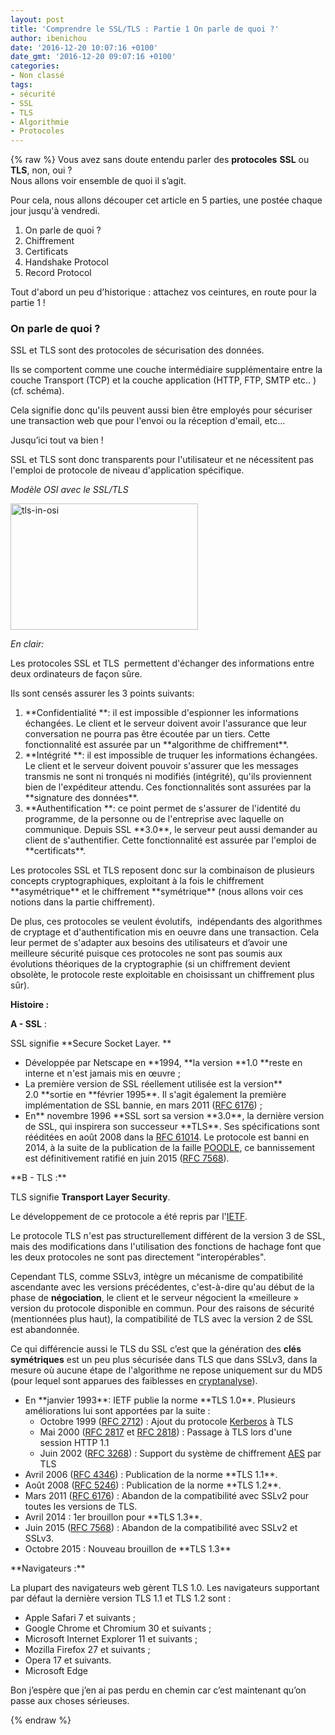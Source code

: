 ```yaml
---
layout: post
title: 'Comprendre le SSL/TLS : Partie 1 On parle de quoi ?'
author: ibenichou
date: '2016-12-20 10:07:16 +0100'
date_gmt: '2016-12-20 09:07:16 +0100'
categories:
- Non classé
tags:
- sécurité
- SSL
- TLS
- Algorithmie
- Protocoles
---
```

{% raw %}
<span style="font-weight: 400;">Vous avez sans doute entendu parler des </span>**protocoles** **SSL**<span style="font-weight: 400;"> ou </span>**TLS**<span style="font-weight: 400;">, non, oui ?<br />
</span><span style="font-weight: 400;">Nous allons voir ensemble de quoi il s’agit.<br />
</span>

<span style="font-weight: 400;">Pour cela, nous allons découper cet article en 5 parties, une postée chaque jour jusqu'à vendredi.</span>

<ol>
<li style="font-weight: 400;"><span style="font-weight: 400;">On parle de quoi ? </span></li>
<li style="font-weight: 400;"><span style="font-weight: 400;">Chiffrement</span></li>
<li style="font-weight: 400;"><span style="font-weight: 400;">Certificats</span></li>
<li style="font-weight: 400;"><span style="font-weight: 400;">Handshake Protocol</span></li>
<li style="font-weight: 400;"><span style="font-weight: 400;">Record Protocol</span></li>
</ol>
<span style="font-weight: 400;">Tout d'abord un peu d'historique : attachez vos ceintures, en route pour la partie 1 !</span>

### **On parle de quoi ?**
<span style="font-weight: 400;">SSL et TLS sont des protocoles de sécurisation des données.</span>

<span style="font-weight: 400;">Ils se comportent comme une couche intermédiaire supplémentaire entre la couche </span><span style="font-weight: 400;">Transport (TCP) et la couche application (HTTP, FTP, SMTP etc.. ) (cf. schéma). </span>

<span style="font-weight: 400;">Cela signifie donc qu'ils peuvent aussi bien être employés pour sécuriser une transaction web que pour l'envoi ou la réception d'email, etc…</span>

<span style="font-weight: 400;">Jusqu’ici tout va bien !</span>

<span style="font-weight: 400;">SSL et TLS sont donc transparents pour l'utilisateur et ne nécessitent pas l'emploi de protocole de niveau d'application spécifique.</span>

<i><span style="font-weight: 400;">Modèle OSI avec le SSL/TLS</span></i>

<a href="http://blog.eleven-labs.com/wp-content/uploads/2016/11/tls-in-osi.png"><img class="size-medium wp-image-2563 aligncenter" src="http://blog.eleven-labs.com/wp-content/uploads/2016/11/tls-in-osi-300x202.png" alt="tls-in-osi" width="300" height="202" /></a>

<i><span style="font-weight: 400;">En clair:</span></i>

<span style="font-weight: 400;">Les protocoles SSL et TLS  permettent d'échanger des informations entre deux ordinateurs de façon sûre. </span>

<span style="font-weight: 400;">Ils sont censés assurer les 3 points suivants:</span>

<ol>
<li style="font-weight: 400;">**Confidentialité **<span style="font-weight: 400;">: il est impossible d'espionner les informations échangées. Le client et le serveur doivent avoir l'assurance que leur conversation ne pourra pas être écoutée par un tiers. Cette fonctionnalité est assurée par un </span>**algorithme de chiffrement**<span style="font-weight: 400;">.</span></li>
<li style="font-weight: 400;">**Intégrité **<span style="font-weight: 400;">: il est impossible de truquer les informations échangées. Le client et le serveur doivent pouvoir s'assurer que les messages transmis ne sont ni tronqués ni modifiés (intégrité), qu'ils proviennent bien de l'expéditeur attendu. Ces fonctionnalités sont assurées par la </span>**signature des données**<span style="font-weight: 400;">.</span></li>
<li style="font-weight: 400;">**Authentification **<span style="font-weight: 400;">: ce point permet de s'assurer de l'identité du programme, de la personne ou de l'entreprise avec laquelle on communique. Depuis SSL </span>**3.0**<span style="font-weight: 400;">, le serveur peut aussi demander au client de s'authentifier. Cette fonctionnalité est assurée par l'emploi de </span>**certificats**<span style="font-weight: 400;">.</span></li>
</ol>
<span style="font-weight: 400;">Les protocoles SSL et TLS reposent donc sur la combinaison de plusieurs concepts cryptographiques, exploitant à la fois le chiffrement </span>**asymétrique**<span style="font-weight: 400;"> et le chiffrement </span>**symétrique**<span style="font-weight: 400;"> (nous allons voir ces notions dans la partie chiffrement).</span>

<span style="font-weight: 400;">De plus, ces protocoles se veulent évolutifs,  indépendants des algorithmes de cryptage et d'authentification mis en oeuvre dans une transaction. Cela leur permet de s'adapter aux besoins des utilisateurs et d’avoir une meilleure sécurité puisque ces protocoles ne sont pas soumis aux évolutions théoriques de la cryptographie (si un chiffrement devient obsolète, le protocole reste exploitable en choisissant un chiffrement plus sûr).</span>

**Histoire :**

**A - SSL**<span style="font-weight: 400;"> :</span>

<span style="font-weight: 400;">SSL signifie </span>**Secure Socket Layer. **

<ul>
<li><span style="font-weight: 400;">Développée par Netscape en </span>**1994, **la version<span style="font-weight: 400;"> </span>**1.0 **<span style="font-weight: 400;">reste en interne et n'est jamais mis en œuvre ;</span></li>
<li style="font-weight: 400;"><span style="font-weight: 400;">La première version de SSL réellement utilisée est la version** 2.0 **sortie en </span>**février 1995**. Il s'agit<span style="font-weight: 400;"> également la première implémentation de SSL bannie, en mars 2011 (</span><a href="https://tools.ietf.org/html/rfc6176"><span style="font-weight: 400;">RFC 6176</span></a><span style="font-weight: 400;">) ;</span></li>
<li style="font-weight: 400;"><span style="font-weight: 400;">En</span>** novembre 1996 **<span style="font-weight: 400;">SSL sort sa version </span>**3.0**<span style="font-weight: 400;">, la dernière version de SSL, qui inspirera son successeur </span>**TLS**<span style="font-weight: 400;">. Ses spécifications sont rééditées en août 2008 dans la </span><a href="https://tools.ietf.org/html/rfc6101"><span style="font-weight: 400;">RFC 6101</span></a><a href="https://fr.wikipedia.org/wiki/Transport_Layer_Security#cite_note-4"><span style="font-weight: 400;">4</span></a><span style="font-weight: 400;">. Le protocole est banni en 2014, à la suite de la publication de la faille </span><a href="https://fr.wikipedia.org/wiki/POODLE"><span style="font-weight: 400;">POODLE</span></a><span style="font-weight: 400;">, ce bannissement est définitivement ratifié en juin 2015 (</span><a href="https://tools.ietf.org/html/rfc7568"><span style="font-weight: 400;">RFC 7568</span></a><span style="font-weight: 400;">).</span></li>
</ul>
**B - TLS :**

<span style="font-weight: 400;">TLS signifie </span>**Transport Layer Security**<span style="font-weight: 400;">.</span>

<span style="font-weight: 400;">Le développement de ce protocole a été repris par l'</span><a href="https://www.ietf.org/"><span style="font-weight: 400;">IETF</span></a><span style="font-weight: 400;">.</span>

<span style="font-weight: 400;">Le protocole TLS n'est pas structurellement différent de la version 3 de SSL, mais des modifications dans l'utilisation des fonctions de hachage font que les deux protocoles ne sont pas directement "interopérables". </span>

<span style="font-weight: 400;">Cependant TLS, comme SSLv3, intègre un mécanisme de compatibilité ascendante avec les versions précédentes, c'est-à-dire qu'au début de la phase de <strong>négociation</strong>, le client et le serveur négocient la «meilleure » version du protocole disponible en commun. Pour des raisons de sécurité (mentionnées plus haut), la compatibilité de TLS avec la version 2 de SSL est abandonnée.</span>

<span style="font-weight: 400;">Ce qui différencie aussi le TLS du SSL c’est que la génération des </span>**clés symétriques**<span style="font-weight: 400;"> est un peu plus sécurisée dans TLS que dans SSLv3, dans la mesure où aucune étape de l'algorithme ne repose uniquement sur du MD5 (pour lequel sont apparues des faiblesses en </span><span style="font-weight: 400;"><a href="https://fr.wikipedia.org/wiki/Cryptanalyse">cryptanalyse</a>)</span><span style="font-weight: 400;">.</span>

<ul>
<li style="font-weight: 400;"><span style="font-weight: 400;">En </span>**janvier 1993**<span style="font-weight: 400;">: IETF publie la norme </span>**TLS 1.0**<span style="font-weight: 400;">. Plusieurs améliorations lui sont apportées par la suite :</span>
<ul>
<li style="font-weight: 400;"><span style="font-weight: 400;">Octobre 1999 (</span><a href="https://tools.ietf.org/html/rfc2712"><span style="font-weight: 400;">RFC 2712</span></a><span style="font-weight: 400;">) : Ajout du protocole </span><a href="https://fr.wikipedia.org/wiki/Kerberos_(protocole)"><span style="font-weight: 400;">Kerberos</span></a><span style="font-weight: 400;"> à TLS</span></li>
<li style="font-weight: 400;"><span style="font-weight: 400;">Mai 2000 (</span><a href="https://tools.ietf.org/html/rfc2817"><span style="font-weight: 400;">RFC 2817</span></a><span style="font-weight: 400;"> et </span><a href="https://tools.ietf.org/html/rfc2818"><span style="font-weight: 400;">RFC 2818</span></a><span style="font-weight: 400;">) : Passage à TLS lors d'une session HTTP 1.1</span></li>
<li style="font-weight: 400;"><span style="font-weight: 400;">Juin 2002 (</span><a href="https://tools.ietf.org/html/rfc3268"><span style="font-weight: 400;">RFC 3268</span></a><span style="font-weight: 400;">) : Support du système de chiffrement </span><a href="https://fr.wikipedia.org/wiki/Standard_de_chiffrement_avanc%C3%A9"><span style="font-weight: 400;">AES</span></a><span style="font-weight: 400;"> par TLS</span></li>
</ul>
</li>
<li style="font-weight: 400;"><span style="font-weight: 400;">Avril 2006 (</span><a href="https://tools.ietf.org/html/rfc4346"><span style="font-weight: 400;">RFC 4346</span></a><span style="font-weight: 400;">) : Publication de la norme </span>**TLS 1.1**<span style="font-weight: 400;">.</span></li>
<li style="font-weight: 400;"><span style="font-weight: 400;">Août 2008 (</span><a href="https://tools.ietf.org/html/rfc5246"><span style="font-weight: 400;">RFC 5246</span></a><span style="font-weight: 400;">) : Publication de la norme </span>**TLS 1.2**<span style="font-weight: 400;">.</span></li>
<li style="font-weight: 400;"><span style="font-weight: 400;">Mars 2011 (</span><a href="https://tools.ietf.org/html/rfc6176"><span style="font-weight: 400;">RFC 6176</span></a><span style="font-weight: 400;">) : Abandon de la compatibilité avec SSLv2 pour toutes les versions de TLS.</span></li>
<li style="font-weight: 400;"><span style="font-weight: 400;">Avril 2014 : 1</span><span style="font-weight: 400;">er</span><span style="font-weight: 400;"> brouillon pour </span>**TLS 1.3**<span style="font-weight: 400;">.</span></li>
<li style="font-weight: 400;"><span style="font-weight: 400;">Juin 2015 (</span><a href="https://tools.ietf.org/html/rfc7568"><span style="font-weight: 400;">RFC 7568</span></a><span style="font-weight: 400;">) : Abandon de la compatibilité avec SSLv2 et SSLv3.</span></li>
<li style="font-weight: 400;"><span style="font-weight: 400;">Octobre 2015 : Nouveau brouillon de </span>**TLS 1.3**</li>
</ul>
**Navigateurs :**

<span style="font-weight: 400;">La plupart des navigateurs web gèrent TLS 1.0. Les navigateurs supportant par défaut la dernière version TLS 1.1 et TLS 1.2 sont :</span>

<ul>
<li style="font-weight: 400;"><span style="font-weight: 400;">Apple Safari 7 et suivants ;</span></li>
<li style="font-weight: 400;"><span style="font-weight: 400;">Google Chrome et Chromium 30 et suivants ;</span></li>
<li style="font-weight: 400;"><span style="font-weight: 400;">Microsoft Internet Explorer 11 et suivants ;</span></li>
<li style="font-weight: 400;"><span style="font-weight: 400;">Mozilla Firefox 27 et suivants ;</span></li>
<li style="font-weight: 400;"><span style="font-weight: 400;">Opera 17 et suivants.</span></li>
<li style="font-weight: 400;"><span style="font-weight: 400;">Microsoft Edge</span></li>
</ul>
<span style="font-weight: 400;">Bon j’espère que j’en ai pas perdu en chemin car c’est maintenant qu’on passe aux choses sérieuses.</span>

{% endraw %}
